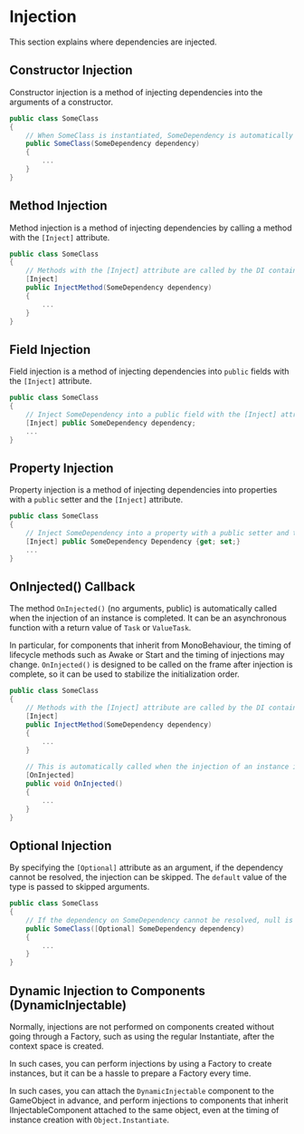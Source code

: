 # Injection

This section explains where dependencies are injected.

## Constructor Injection

Constructor injection is a method of injecting dependencies into the arguments of a constructor.

```C#
public class SomeClass
{
    // When SomeClass is instantiated, SomeDependency is automatically injected
    public SomeClass(SomeDependency dependency)
    {
        ...
    }
}
```

## Method Injection

Method injection is a method of injecting dependencies by calling a method with the ```[Inject]``` attribute.

```C#
public class SomeClass
{
    // Methods with the [Inject] attribute are called by the DI container after the instance is created, passing SomeDependency as an argument
    [Inject]
    public InjectMethod(SomeDependency dependency)
    {
        ...
    }
}
```

## Field Injection

Field injection is a method of injecting dependencies into ```public``` fields with the ```[Inject]``` attribute.

```C#
public class SomeClass
{
    // Inject SomeDependency into a public field with the [Inject] attribute
    [Inject] public SomeDependency dependency;
    ...
}
```

## Property Injection

Property injection is a method of injecting dependencies into properties with a ```public``` setter and the ```[Inject]``` attribute.

```C#
public class SomeClass
{
    // Inject SomeDependency into a property with a public setter and the [Inject] attribute
    [Inject] public SomeDependency Dependency {get; set;}
    ...
}
```

## OnInjected() Callback


The method ```OnInjected()``` (no arguments, public) is automatically called when the injection of an instance is completed. It can be an asynchronous function with a return value of ```Task``` or ```ValueTask```.

In particular, for components that inherit from MonoBehaviour, the timing of lifecycle methods such as Awake or Start and the timing of injections may change. ```OnInjected()``` is designed to be called on the frame after injection is complete, so it can be used to stabilize the initialization order.

```C#
public class SomeClass
{
    // Methods with the [Inject] attribute are called by the DI container after the instance is created, passing SomeDependency as an argument
    [Inject]
    public InjectMethod(SomeDependency dependency)
    {
        ...
    }
    
    // This is automatically called when the injection of an instance is completed
    [OnInjected]
    public void OnInjected()
    {
        ...
    }
}
```

## Optional Injection

By specifying the ```[Optional]``` attribute as an argument, if the dependency cannot be resolved, the injection can be skipped. The ```default``` value of the type is passed to skipped arguments.

```C#
public class SomeClass
{
    // If the dependency on SomeDependency cannot be resolved, null is passed
    public SomeClass([Optional] SomeDependency dependency)
    {
        ...
    }
}
```

## Dynamic Injection to Components (DynamicInjectable)

Normally, injections are not performed on components created without going through a Factory, such as using the regular Instantiate, after the context space is created.

In such cases, you can perform injections by using a Factory to create instances, but it can be a hassle to prepare a Factory every time.

In such cases, you can attach the ```DynamicInjectable``` component to the GameObject in advance, and perform injections to components that inherit IInjectableComponent attached to the same object, even at the timing of instance creation with ```Object.Instantiate```.